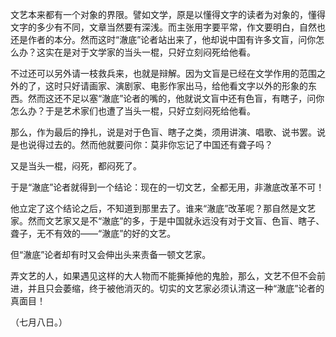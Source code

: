 文艺本来都有一个对象的界限。譬如文学，原是以懂得文字的读者为对象的，懂得文字的多少有不同，文章当然要有深浅。而主张用字要平常，作文要明白，自然也还是作者的本分。然而这时“澈底”论者站出来了，他却说中国有许多文盲，问你怎么办？这实在是对于文学家的当头一棍，只好立刻闷死给他看。

不过还可以另外请一枝救兵来，也就是辩解。因为文盲是已经在文学作用的范围之外的了，这时只好请画家、演剧家、电影作家出马，给他看文字以外的形象的东西。然而这还不足以塞“澈底”论者的嘴的，他就说文盲中还有色盲，有瞎子，问你怎么办？于是艺术家们也遭了当头一棍，只好立刻闷死给他看。

那么，作为最后的挣扎，说是对于色盲、瞎子之类，须用讲演、唱歌、说书罢。说是也说得过去的。然而他就要问你：莫非你忘记了中国还有聋子吗？

又是当头一棍，闷死，都闷死了。

于是“澈底”论者就得到一个结论：现在的一切文艺，全都无用，非澈底改革不可！

他立定了这个结论之后，不知道到那里去了。谁来“澈底”改革呢？那自然是文艺家。然而文艺家又是不“澈底”的多，于是中国就永远没有对于文盲、色盲、瞎子、聋子，无不有效的——“澈底”的好的文艺。

但“澈底”论者却有时又会伸出头来责备一顿文艺家。

弄文艺的人，如果遇见这样的大人物而不能撕掉他的鬼脸，那么，文艺不但不会前进，并且只会萎缩，终于被他消灭的。切实的文艺家必须认清这一种“澈底”论者的真面目！

  

（七月八日。）